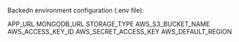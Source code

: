 Backedn environment configuration (.env file):

APP_URL
MONGODB_URL
STORAGE_TYPE
AWS_S3_BUCKET_NAME
AWS_ACCESS_KEY_ID
AWS_SECRET_ACCESS_KEY
AWS_DEFAULT_REGION
